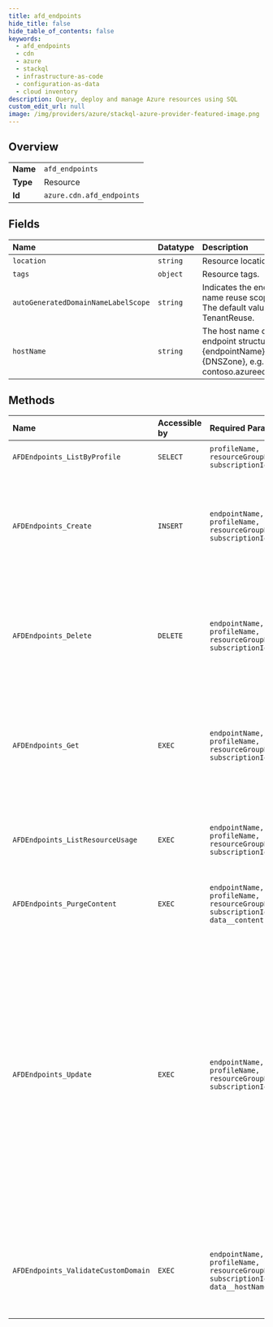 ```yaml
---
title: afd_endpoints
hide_title: false
hide_table_of_contents: false
keywords:
  - afd_endpoints
  - cdn
  - azure    
  - stackql
  - infrastructure-as-code
  - configuration-as-data
  - cloud inventory
description: Query, deploy and manage Azure resources using SQL
custom_edit_url: null
image: /img/providers/azure/stackql-azure-provider-featured-image.png
---
```

  
    

## Overview
<table><tbody>
<tr><td><b>Name</b></td><td><code>afd_endpoints</code></td></tr>
<tr><td><b>Type</b></td><td>Resource</td></tr>
<tr><td><b>Id</b></td><td><code>azure.cdn.afd_endpoints</code></td></tr>
</tbody></table>

## Fields
| Name | Datatype | Description |
|:-----|:---------|:------------|
| `location` | `string` | Resource location. |
| `tags` | `object` | Resource tags. |
| `autoGeneratedDomainNameLabelScope` | `string` | Indicates the endpoint name reuse scope. The default value is TenantReuse. |
| `hostName` | `string` | The host name of the endpoint structured as {endpointName}.{DNSZone}, e.g. contoso.azureedge.net |
## Methods
| Name | Accessible by | Required Params | Description |
|:-----|:--------------|:----------------|:------------|
| `AFDEndpoints_ListByProfile` | `SELECT` | `profileName, resourceGroupName, subscriptionId` | Lists existing AzureFrontDoor endpoints. |
| `AFDEndpoints_Create` | `INSERT` | `endpointName, profileName, resourceGroupName, subscriptionId` | Creates a new AzureFrontDoor endpoint with the specified endpoint name under the specified subscription, resource group and profile. |
| `AFDEndpoints_Delete` | `DELETE` | `endpointName, profileName, resourceGroupName, subscriptionId` | Deletes an existing AzureFrontDoor endpoint with the specified endpoint name under the specified subscription, resource group and profile. |
| `AFDEndpoints_Get` | `EXEC` | `endpointName, profileName, resourceGroupName, subscriptionId` | Gets an existing AzureFrontDoor endpoint with the specified endpoint name under the specified subscription, resource group and profile. |
| `AFDEndpoints_ListResourceUsage` | `EXEC` | `endpointName, profileName, resourceGroupName, subscriptionId` | Checks the quota and actual usage of the given AzureFrontDoor endpoint under the given CDN profile. |
| `AFDEndpoints_PurgeContent` | `EXEC` | `endpointName, profileName, resourceGroupName, subscriptionId, data__contentPaths` | Removes a content from AzureFrontDoor. |
| `AFDEndpoints_Update` | `EXEC` | `endpointName, profileName, resourceGroupName, subscriptionId` | Updates an existing AzureFrontDoor endpoint with the specified endpoint name under the specified subscription, resource group and profile. Only tags can be updated after creating an endpoint. To update origins, use the Update Origin operation. To update origin groups, use the Update Origin group operation. To update domains, use the Update Custom Domain operation. |
| `AFDEndpoints_ValidateCustomDomain` | `EXEC` | `endpointName, profileName, resourceGroupName, subscriptionId, data__hostName` | Validates the custom domain mapping to ensure it maps to the correct CDN endpoint in DNS.This api isn't work for apex domain. |
